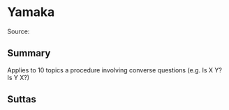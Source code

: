 # Yamaka

Source: []()

## Summary

Applies to 10 topics a procedure involving converse questions (e.g. Is X Y? Is Y X?)

## Suttas